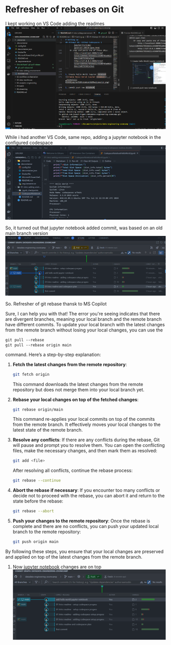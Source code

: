 # Refresher of rebases on Git
I kept working on VS Code adding the readmes
![alt text](image.png)

While i had another VS Code, same repo, adding a jupyter notebook in the configured codespace
![alt text](image-1.png)

So, it turned out that jupyter notebook added commit, was based on an old main branch version
![alt text](image-2.png)

So. Refresher of git rebase thansk to MS Copilot

Sure, I can help you with that! The error you're seeing indicates that there are divergent branches, meaning your local branch and the remote branch have different commits. To update your local branch with the latest changes from the remote branch without losing your local changes, you can use the 
```
git pull --rebase
git pull --rebase origin main

``` 
command. Here’s a step-by-step explanation:

1. **Fetch the latest changes from the remote repository**:
   ```bash
   git fetch origin
   ```
   This command downloads the latest changes from the remote repository but does not merge them into your local branch yet.

2. **Rebase your local changes on top of the fetched changes**:
   ```bash
   git rebase origin/main
   ```
   This command re-applies your local commits on top of the commits from the remote branch. It effectively moves your local changes to the latest state of the remote branch.

3. **Resolve any conflicts**:
   If there are any conflicts during the rebase, Git will pause and prompt you to resolve them. You can open the conflicting files, make the necessary changes, and then mark them as resolved:
   ```bash
   git add <file>
   ```
   After resolving all conflicts, continue the rebase process:
   ```bash
   git rebase --continue
   ```

4. **Abort the rebase if necessary**:
   If you encounter too many conflicts or decide not to proceed with the rebase, you can abort it and return to the state before the rebase:
   ```bash
   git rebase --abort
   ```

5. **Push your changes to the remote repository**:
   Once the rebase is complete and there are no conflicts, you can push your updated local branch to the remote repository:
   ```bash
   git push origin main
   ```

By following these steps, you ensure that your local changes are preserved and applied on top of the latest changes from the remote branch.

1. Now [jupyter notebook](../../01-intro-setting-environment/CodespaceNotebookHelloWorld.ipynb) changes are on top  
![alt text](image-3.png)